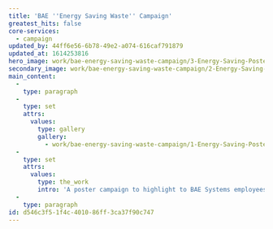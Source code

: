 ```yaml
---
title: 'BAE ''Energy Saving Waste'' Campaign'
greatest_hits: false
core-services:
  - campaign
updated_by: 44ff6e56-6b78-49e2-a074-616caf791879
updated_at: 1614253816
hero_image: work/bae-energy-saving-waste-campaign/3-Energy-Saving-Posters-v2.jpg
secondary_image: work/bae-energy-saving-waste-campaign/2-Energy-Saving-Posters-v2.jpg
main_content:
  -
    type: paragraph
  -
    type: set
    attrs:
      values:
        type: gallery
        gallery:
          - work/bae-energy-saving-waste-campaign/1-Energy-Saving-Posters-v2.jpg
  -
    type: set
    attrs:
      values:
        type: the_work
        intro: 'A poster campaign to highlight to BAE Systems employees the amount of wasted energy the business goes through during the Easter holiday period. To connect with a large audience, we have taken a tongue-in-cheek approach with some creative copywriting to deliver the financial figures to people in a way we can all relate, and after a successful reaction to the campaign, a similar approach has been taken for a Christmas campaign. An important message delivered in a fun way to great effect.'
  -
    type: paragraph
id: d546c3f5-1f4c-4010-86ff-3ca37f90c747
---
```

